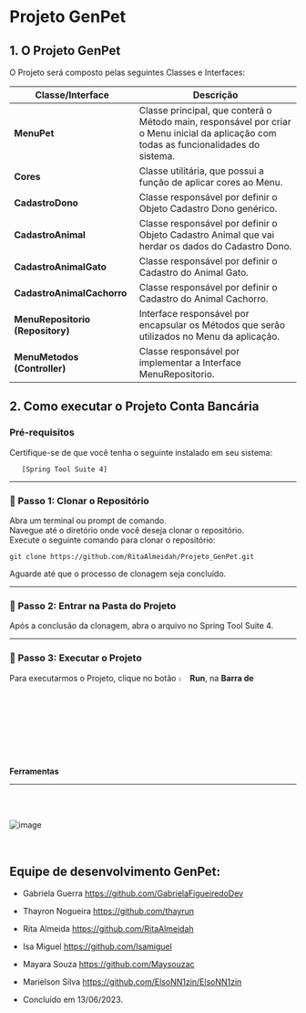 # Projeto GenPet

<h2>1. O Projeto GenPet</h2>

O Projeto será composto pelas seguintes Classes e Interfaces:

| Classe/Interface                  | Descrição                                                    |
| ----------------------------------| ------------------------------------------------------------ |
| **MenuPet**                       | Classe principal, que conterá o Método main, responsável por criar o Menu inicial da aplicação com todas as funcionalidades do sistema. |
| **Cores**                         | Classe utilitária, que possui a função de aplicar cores ao Menu. |
| **CadastroDono**                  | Classe responsável por definir o Objeto Cadastro Dono genérico.  |
| **CadastroAnimal**                | Classe responsável por definir o Objeto Cadastro Animal que vai herdar os dados do Cadastro Dono.  |
| **CadastroAnimalGato**            | Classe responsável por definir o Cadastro do Animal Gato.        |
| **CadastroAnimalCachorro**        | Classe responsável por definir o Cadastro do Animal Cachorro.    |
| **MenuRepositorio (Repository)**  | Interface responsável por encapsular os Métodos que serão utilizados no Menu da aplicação. |
| **MenuMetodos (Controller)**      | Classe responsável por implementar a Interface MenuRepositorio. |



<h2>2. Como executar o Projeto Conta Bancária</h2>

### Pré-requisitos

Certifique-se de que você tenha o seguinte instalado em seu sistema:

       [Spring Tool Suite 4]
***
<h3>👣  Passo 1: Clonar o Repositório</h3>

Abra um terminal ou prompt de comando. <br/>
Navegue até o diretório onde você deseja clonar o repositório. <br/>
Execute o seguinte comando para clonar o repositório:

```
git clone https://github.com/RitaAlmeidah/Projeto_GenPet.git
```

Aguarde até que o processo de clonagem seja concluído.

***
<h3>👣  Passo 2: Entrar na Pasta do Projeto</h3>

Após a conclusão da clonagem, abra o arquivo no Spring Tool Suite 4.

***
<h3>👣  Passo 3: Executar o Projeto</h3>

Para executarmos o Projeto, clique no botão <img src="https://i.imgur.com/t28CIT4.png" title="source: imgur.com" width="4%"/>**Run**, na **Barra de Ferramentas**

***

<br>
<br>

![image](https://github.com/RitaAlmeidah/Projeto_GenPet/assets/133229401/2080429d-f7fe-44c0-b762-0dd68f620c81)

<br>

## Equipe de desenvolvimento GenPet: 

- Gabriela Guerra https://github.com/GabrielaFigueiredoDev
- Thayron Nogueira https://github.com/thayrun
- Rita Almeida https://github.com/RitaAlmeidah
- Isa Miguel https://github.com/Isamiguel
- Mayara Souza https://github.com/Maysouzac
- Marielson Silva https://github.com/ElsoNN1zin/ElsoNN1zin
  
- Concluído em 13/06/2023.
##






